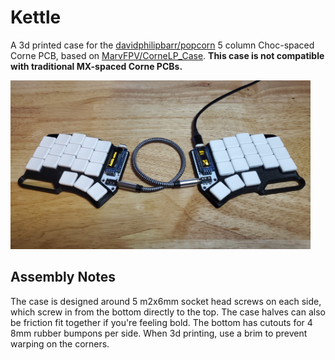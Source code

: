 # Kettle

A 3d printed case for the [davidphilipbarr/popcorn](https://github.com/davidphilipbarr/popcorn) 5 column Choc-spaced Corne PCB, based on [MarvFPV/CorneLP_Case](https://github.com/MarvFPV/CorneLP_Case). **This case is not compatible with traditional MX-spaced Corne PCBs.**

<img src="./kettle.jpg" width="480">

## Assembly Notes

The case is designed around 5 m2x6mm socket head screws on each side, which screw in from the bottom directly to the top. The case halves can also be friction fit together if you're feeling bold. The bottom has cutouts for 4 8mm rubber bumpons per side. When 3d printing, use a brim to prevent warping on the corners.
